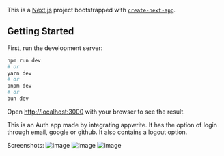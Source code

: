 This is a [Next.js](https://nextjs.org/) project bootstrapped with [`create-next-app`](https://github.com/vercel/next.js/tree/canary/packages/create-next-app).

## Getting Started

First, run the development server:

```bash
npm run dev
# or
yarn dev
# or
pnpm dev
# or
bun dev
```

Open [http://localhost:3000](http://localhost:3000) with your browser to see the result.

This is an Auth app made by integrating appwrite. It has the option of login through email, google or github. It also contains a logout option.

Screenshots:
![image](https://github.com/ritikajagtap/xero-codee-task/assets/79222361/ceb8c920-4ed9-4009-8e42-f2a0748b2eb3)
![image](https://github.com/ritikajagtap/xero-codee-task/assets/79222361/b080ac7b-1c03-442c-a149-309fbdeb9e1f)
![image](https://github.com/ritikajagtap/xero-codee-task/assets/79222361/853493e9-c50e-4b51-91ec-a1f565415b43)





